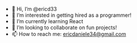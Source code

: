 - 👋 Hi, I’m @ericd33
- 👀 I’m interested in getting hired as a programmer!
- 🌱 I’m currently learning React
- 💞️ I’m looking to collaborate on fun projects!
- 📫 How to reach me: ericdaniele34@gmail.com
